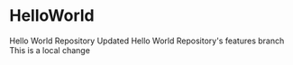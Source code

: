 # HelloWorld
Hello World Repository
Updated Hello World Repository's features branch
This is a local change
